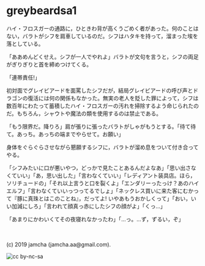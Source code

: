 

# greybeardsa1

ハイ・フロスガーの通路に，ひときわ背が高くうごめく者があった。何のことはない，バラトがシフを肩車しているのだ。シフはハタキを持って，溜まった埃を落としている。

「ああめんどくせえ。シフが一人でやれよ」バラトが文句を言うと，シフの両足がぎりぎりと首を締めつけてくる。

「連帯責任!」

初対面でグレイビアードを面罵したシフだが，結局グレイビアードの呼び声とドラゴンの復活には何の関係もなかった。無実の老人を貶した罪によって，シフは数百年にわたって蓄積したハイ・フロスガーの汚れを掃除するよう命じられたのだ。もちろん，シャウトや魔法の類を使用するのは禁止である。

「もう限界だ。降りろ」肩が張りに張ったバラトがしゃがもうとする。「待て待て。あっち。あっちの端までやらせて。お願い」

身体をぐらぐらさせながら懇願するシフに，バラトが溜め息をついて付き合ってやる。

「シフみたいに口が悪いやつ，どっかで見たことあるんだよなあ」「思い出さなくていい」「あ，思い出した」「言わなくていい」「レディアント装具店。ほら，ソリチュードの」「それ以上言うと口を裂くよ」「エンダリーったっけ？あのハイエルフ」「言わなくていいっつってるでしょ」「ネックレス買いに来た客にむかって『豚に真珠とはこのことね』，だってよ! いやあもうおかしくって」「おい，いい加減にしろ」「言われて顔真っ赤にしたシフの顔がよ」「くっ…」

「あまりにかわいくてその夜寝れなかったわ」「…っ。…ず，ずるい，ぞ」

<br>
<br>
(c) 2019 jamcha (jamcha.aa@gmail.com).

![cc by-nc-sa](https://i.creativecommons.org/l/by-nc-sa/4.0/88x31.png)


